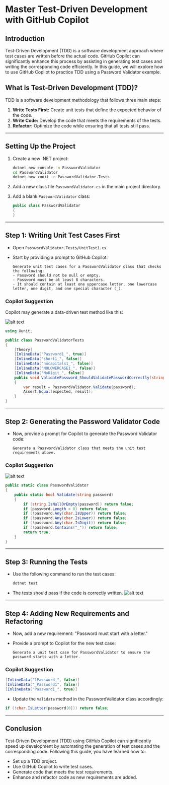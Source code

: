 # **Master Test-Driven Development with GitHub Copilot**

## **Introduction**
Test-Driven Development (TDD) is a software development approach where test cases are written before the actual code. GitHub Copilot can significantly enhance this process by assisting in generating test cases and writing the corresponding code efficiently. In this guide, we will explore how to use GitHub Copilot to practice TDD using a Password Validator example.


## **What is Test-Driven Development (TDD)?**
TDD is a software development methodology that follows three main steps:

1. **Write Tests First:** Create unit tests that define the expected behavior of the code.
2. **Write Code:** Develop the code that meets the requirements of the tests.
3. **Refactor:** Optimize the code while ensuring that all tests still pass.

---

## **Setting Up the Project**

1. Create a new .NET project:

   ```bash
   dotnet new console -n PasswordValidator
   cd PasswordValidator
   dotnet new xunit -n PasswordValidator.Tests
   ```
2. Add a new class file `PasswordValidator.cs` in the main project directory.
3. Add a blank `PasswordValidator` class:

   ```csharp
   public class PasswordValidator
   {
   }
   ```

---

## **Step 1: Writing Unit Test Cases First**

* Open `PasswordValidator.Tests/UnitTest1.cs`.
* Start by providing a prompt to GitHub Copilot:

  ```plaintext
  Generate unit test cases for a PasswordValidator class that checks the following:
  - Password should not be null or empty.
  - Password must be at least 8 characters.
  - It should contain at least one uppercase letter, one lowercase letter, one digit, and one special character (_).
  ```

### **Copilot Suggestion**

Copilot may generate a data-driven test method like this:

![alt text](../images/img232.png)

```csharp
using Xunit;

public class PasswordValidatorTests
{
    [Theory]
    [InlineData("Password1_", true)]
    [InlineData("short1_", false)]
    [InlineData("nocapitals1_", false)]
    [InlineData("NOLOWERCASE1_", false)]
    [InlineData("NoDigit_", false)]
    public void ValidatePassword_ShouldValidatePasswordCorrectly(string password, bool expected)
    {
        var result = PasswordValidator.Validate(password);
        Assert.Equal(expected, result);
    }
}
```

---

## **Step 2: Generating the Password Validator Code**

* Now, provide a prompt for Copilot to generate the Password Validator code:

  ```plaintext
  Generate a PasswordValidator class that meets the unit test requirements above.
  ```

### **Copilot Suggestion**

![alt text](../images/img233.png)

```csharp
public static class PasswordValidator
{
    public static bool Validate(string password)
    {
        if (string.IsNullOrEmpty(password)) return false;
        if (password.Length < 8) return false;
        if (!password.Any(char.IsUpper)) return false;
        if (!password.Any(char.IsLower)) return false;
        if (!password.Any(char.IsDigit)) return false;
        if (!password.Contains("_")) return false;
        return true;
    }
}
```

---

## **Step 3: Running the Tests**

* Use the following command to run the test cases:

  ```bash
  dotnet test
  ```
* The tests should pass if the code is correctly written.
  ![alt text](../images/img234.png)
---

## **Step 4: Adding New Requirements and Refactoring**

* Now, add a new requirement: "Password must start with a letter."
* Provide a prompt to Copilot for the new test case:

  ```plaintext
  Generate a unit test case for PasswordValidator to ensure the password starts with a letter.
  ```

### **Copilot Suggestion**

```csharp
[InlineData("1Password_", false)]
[InlineData("_Password1", false)]
[InlineData("Password1_", true)]
```

* Update the `Validate` method in the PasswordValidator class accordingly:

```csharp
if (!char.IsLetter(password[0])) return false;
```

---

## **Conclusion**
Test-Driven Development (TDD) using GitHub Copilot can significantly speed up development by automating the generation of test cases and the corresponding code. Following this guide, you have learned how to:

* Set up a TDD project.
* Use GitHub Copilot to write test cases.
* Generate code that meets the test requirements.
* Enhance and refactor code as new requirements are added.
